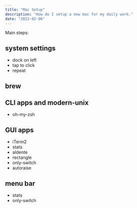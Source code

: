 ```yaml
---
title: "Mac Setup"
description: "How do I setup a new mac for my daily work."
date: "2022-02-06"
---
```


Main steps:

## system settings

- dock on left
- tap to click
- repeat

## brew

## CLI apps and modern-unix

- oh-my-zsh

## GUI apps

- iTerm2
- stats
- aldente
- rectangle
- only-switch
- autoraise

## menu bar

- stats
- only-switch